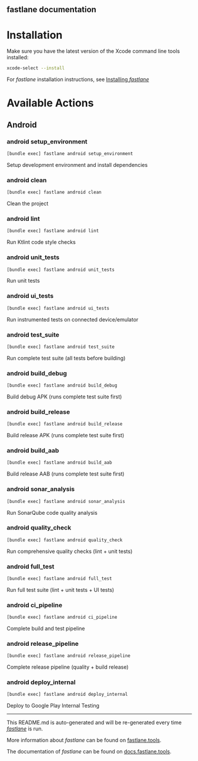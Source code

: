 fastlane documentation
----

# Installation

Make sure you have the latest version of the Xcode command line tools installed:

```sh
xcode-select --install
```

For _fastlane_ installation instructions, see [Installing _fastlane_](https://docs.fastlane.tools/#installing-fastlane)

# Available Actions

## Android

### android setup_environment

```sh
[bundle exec] fastlane android setup_environment
```

Setup development environment and install dependencies

### android clean

```sh
[bundle exec] fastlane android clean
```

Clean the project

### android lint

```sh
[bundle exec] fastlane android lint
```

Run Ktlint code style checks

### android unit_tests

```sh
[bundle exec] fastlane android unit_tests
```

Run unit tests

### android ui_tests

```sh
[bundle exec] fastlane android ui_tests
```

Run instrumented tests on connected device/emulator

### android test_suite

```sh
[bundle exec] fastlane android test_suite
```

Run complete test suite (all tests before building)

### android build_debug

```sh
[bundle exec] fastlane android build_debug
```

Build debug APK (runs complete test suite first)

### android build_release

```sh
[bundle exec] fastlane android build_release
```

Build release APK (runs complete test suite first)

### android build_aab

```sh
[bundle exec] fastlane android build_aab
```

Build release AAB (runs complete test suite first)

### android sonar_analysis

```sh
[bundle exec] fastlane android sonar_analysis
```

Run SonarQube code quality analysis

### android quality_check

```sh
[bundle exec] fastlane android quality_check
```

Run comprehensive quality checks (lint + unit tests)

### android full_test

```sh
[bundle exec] fastlane android full_test
```

Run full test suite (lint + unit tests + UI tests)

### android ci_pipeline

```sh
[bundle exec] fastlane android ci_pipeline
```

Complete build and test pipeline

### android release_pipeline

```sh
[bundle exec] fastlane android release_pipeline
```

Complete release pipeline (quality + build release)

### android deploy_internal

```sh
[bundle exec] fastlane android deploy_internal
```

Deploy to Google Play Internal Testing

----

This README.md is auto-generated and will be re-generated every time [_fastlane_](https://fastlane.tools) is run.

More information about _fastlane_ can be found on [fastlane.tools](https://fastlane.tools).

The documentation of _fastlane_ can be found on [docs.fastlane.tools](https://docs.fastlane.tools).
